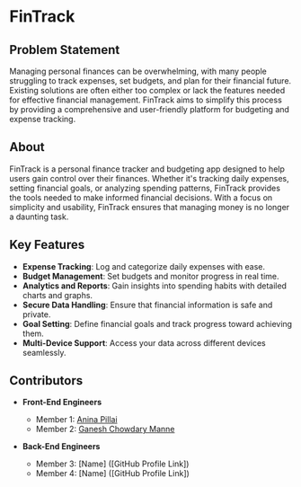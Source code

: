 # FinTrack

## Problem Statement
Managing personal finances can be overwhelming, with many people struggling to track expenses, set budgets, and plan for their financial future. Existing solutions are often either too complex or lack the features needed for effective financial management. FinTrack aims to simplify this process by providing a comprehensive and user-friendly platform for budgeting and expense tracking.

## About
FinTrack is a personal finance tracker and budgeting app designed to help users gain control over their finances. Whether it's tracking daily expenses, setting financial goals, or analyzing spending patterns, FinTrack provides the tools needed to make informed financial decisions. With a focus on simplicity and usability, FinTrack ensures that managing money is no longer a daunting task.

## Key Features
- **Expense Tracking**: Log and categorize daily expenses with ease.
- **Budget Management**: Set budgets and monitor progress in real time.
- **Analytics and Reports**: Gain insights into spending habits with detailed charts and graphs.
- **Secure Data Handling**: Ensure that financial information is safe and private.
- **Goal Setting**: Define financial goals and track progress toward achieving them.
- **Multi-Device Support**: Access your data across different devices seamlessly.

## Contributors

- **Front-End Engineers**
  - Member 1: [Anina Pillai](https://github.com/anina512/)
  - Member 2: [Ganesh Chowdary Manne](https://github.com/gmanne7)

- **Back-End Engineers**
  - Member 3: [Name] ([GitHub Profile Link])
  - Member 4: [Name] ([GitHub Profile Link])
